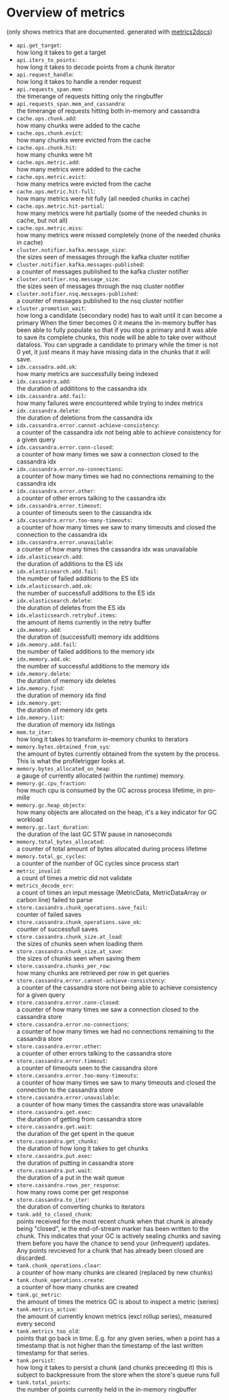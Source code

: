 # Overview of metrics
(only shows metrics that are documented. generated with [metrics2docs](github.com/Dieterbe/metrics2docs))

* `api.get_target`:  
how long it takes to get a target
* `api.iters_to_points`:  
how long it takes to decode points from a chunk iterator
* `api.request_handle`:  
how long it takes to handle a render request
* `api.requests_span.mem`:  
the timerange of requests hitting only the ringbuffer
* `api.requests_span.mem_and_cassandra`:  
the timerange of requests hitting both in-memory and cassandra
* `cache.ops.chunk.add`:  
how many chunks were added to the cache
* `cache.ops.chunk.evict`:  
how many chunks were evicted from the cache
* `cache.ops.chunk.hit`:  
how many chunks were hit
* `cache.ops.metric.add`:  
how many metrics were added to the cache
* `cache.ops.metric.evict`:  
how many metrics were evicted from the cache
* `cache.ops.metric.hit-full`:  
how many metrics were hit fully (all needed chunks in cache)
* `cache.ops.metric.hit-partial`:  
how many metrics were hit partially (some of the needed chunks in cache, but not all)
* `cache.ops.metric.miss`:  
how many metrics were missed completely (none of the needed chunks in cache)
* `cluster.notifier.kafka.message_size`:  
the sizes seen of messages through the kafka cluster notifier
* `cluster.notifier.kafka.messages-published`:  
a counter of messages published to the kafka cluster notifier
* `cluster.notifier.nsq.message_size`:  
the sizes seen of messages through the nsq cluster notifier
* `cluster.notifier.nsq.messages-published`:  
a counter of messages published to the nsq cluster notifier
* `cluster.promotion_wait`:  
how long a candidate (secondary node) has to wait until it can become a primary
When the timer becomes 0 it means the in-memory buffer has been able to fully populate so that if you stop a primary
and it was able to save its complete chunks, this node will be able to take over without dataloss.
You can upgrade a candidate to primary while the timer is not 0 yet, it just means it may have missing data in the chunks that it will save.
* `idx.cassadra.add.ok`:  
how many metrics are successfully being indexed
* `idx.cassandra.add`:  
the duration of addititons to the cassandra idx
* `idx.cassandra.add.fail`:  
how many failures were encountered while trying to index metrics
* `idx.cassandra.delete`:  
the duration of deletions from the cassandra idx
* `idx.cassandra.error.cannot-achieve-consistency`:  
a counter of the cassandra idx not being able to achieve consistency for a given query
* `idx.cassandra.error.conn-closed`:  
a counter of how many times we saw a connection closed to the cassandra idx
* `idx.cassandra.error.no-connections`:  
a counter of how many times we had no connections remaining to the cassandra idx
* `idx.cassandra.error.other`:  
a counter of other errors talking to the cassandra idx
* `idx.cassandra.error.timeout`:  
a counter of timeouts seen to the cassandra idx
* `idx.cassandra.error.too-many-timeouts`:  
a counter of how many times we saw to many timeouts and closed the connection to the cassandra idx
* `idx.cassandra.error.unavailable`:  
a counter of how many times the cassandra idx was unavailable
* `idx.elasticsearch.add`:  
the duration of additions to the ES idx
* `idx.elasticsearch.add.fail`:  
the number of failed additions to the ES idx
* `idx.elasticsearch.add.ok`:  
the number of successfull additions to the ES idx
* `idx.elasticsearch.delete`:  
the duration of deletes from the ES idx
* `idx.elasticsearch.retrybuf.items`:  
the amount of items currently in the retry buffer
* `idx.memory.add`:  
the duration of (successfull) memory idx additions
* `idx.memory.add.fail`:  
the number of failed additions to the memory idx
* `idx.memory.add.ok`:  
the number of successful additions to the memory idx
* `idx.memory.delete`:  
the duration of memory idx deletes
* `idx.memory.find`:  
the duration of memory idx find
* `idx.memory.get`:  
the duration of memory idx gets
* `idx.memory.list`:  
the duration of memory idx listings
* `mem.to_iter`:  
how long it takes to transform in-memory chunks to iterators
* `memory.bytes.obtained_from_sys`:  
the amount of bytes currently obtained from the system by the process.  This is what the profiletrigger looks at.
* `memory.bytes_allocated_on_heap`:  
a gauge of currently allocated (within the runtime) memory.
* `memory.gc.cpu_fraction`:  
how much cpu is consumed by the GC across process lifetime, in pro-mille
* `memory.gc.heap_objects`:  
how many objects are allocated on the heap, it's a key indicator for GC workload
* `memory.gc.last_duration`:  
the duration of the last GC STW pause in nanoseconds
* `memory.total_bytes_allocated`:  
a counter of total amount of bytes allocated during process lifetime
* `memory.total_gc_cycles`:  
a counter of the number of GC cycles since process start
* `metric_invalid`:  
a count of times a metric did not validate
* `metrics_decode_err`:  
a count of times an input message (MetricData, MetricDataArray or carbon line) failed to parse
* `store.cassandra.chunk_operations.save_fail`:  
counter of failed saves
* `store.cassandra.chunk_operations.save_ok`:  
counter of successfull saves
* `store.cassandra.chunk_size.at_load`:  
the sizes of chunks seen when loading them
* `store.cassandra.chunk_size.at_save`:  
the sizes of chunks seen when saving them
* `store.cassandra.chunks_per_row`:  
how many chunks are retrieved per row in get queries
* `store.cassandra.error.cannot-achieve-consistency`:  
a counter of the cassandra store not being able to achieve consistency for a given query
* `store.cassandra.error.conn-closed`:  
a counter of how many times we saw a connection closed to the cassandra store
* `store.cassandra.error.no-connections`:  
a counter of how many times we had no connections remaining to the cassandra store
* `store.cassandra.error.other`:  
a counter of other errors talking to the cassandra store
* `store.cassandra.error.timeout`:  
a counter of timeouts seen to the cassandra store
* `store.cassandra.error.too-many-timeouts`:  
a counter of how many times we saw to many timeouts and closed the connection to the cassandra store
* `store.cassandra.error.unavailable`:  
a counter of how many times the cassandra store was unavailable
* `store.cassandra.get.exec`:  
the duration of getting from cassandra store
* `store.cassandra.get.wait`:  
the duration of the get spent in the queue
* `store.cassandra.get_chunks`:  
the duration of how long it takes to get chunks
* `store.cassandra.put.exec`:  
the duration of putting in cassandra store
* `store.cassandra.put.wait`:  
the duration of a put in the wait queue
* `store.cassandra.rows_per_response`:  
how many rows come per get response
* `store.cassandra.to_iter`:  
the duration of converting chunks to iterators
* `tank.add_to_closed_chunk`:    
points received for the most recent chunk when that chunk is already being "closed",
ie the end-of-stream marker has been written to the chunk.
This indicates that your GC is actively sealing chunks and saving them before you have the chance to send
your (infrequent) updates.  Any points revcieved for a chunk that has already been closed are discarded.
* `tank.chunk_operations.clear`:  
a counter of how many chunks are cleared (replaced by new chunks)
* `tank.chunk_operations.create`:  
a counter of how many chunks are created
* `tank.gc_metric`:  
the amount of times the metrics GC is about to inspect a metric (series)
* `tank.metrics_active`:  
the amount of currently known metrics (excl rollup series), measured every second
* `tank.metrics_too_old`:  
points that go back in time.
E.g. for any given series, when a point has a timestamp
that is not higher than the timestamp of the last written timestamp for that series.
* `tank.persist`:  
how long it takes to persist a chunk (and chunks preceeding it)
this is subject to backpressure from the store when the store's queue runs full
* `tank.total_points`:  
the number of points currently held in the in-memory ringbuffer
